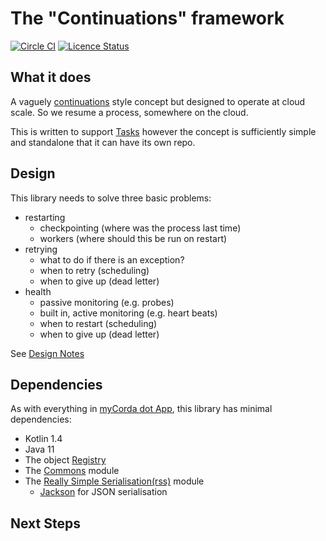 # The "Continuations" framework

[![Circle CI](https://circleci.com/gh/mycordaapp/continuations.svg?style=shield)](https://circleci.com/gh/mycordaapp/continuations)
[![Licence Status](https://img.shields.io/github/license/mycordaapp/continuations)](https://github.com/mycordaapp/continuations/blob/master/licence.txt)

## What it does

A vaguely [continuations](https://kotlinlang.org/api/latest/jvm/stdlib/kotlin.coroutines/-continuation/) style concept
but designed to operate at cloud scale. So we resume a process, somewhere on the cloud.

This is written to support [Tasks](https://github.com/mycordaapp/tasks) however the concept is sufficiently simple and
standalone that it can have its own repo.

## Design

This library needs to solve three basic problems:

- restarting
    - checkpointing (where was the process last time)
    - workers (where should this be run on restart)
- retrying
    - what to do if there is an exception?
    - when to retry (scheduling)
    - when to give up (dead letter)
- health
    - passive monitoring (e.g. probes)
    - built in, active monitoring (e.g. heart beats)
    - when to restart (scheduling)
    - when to give up (dead letter)

See [Design Notes](./docs/design-notes.md)

## Dependencies

As with everything in [myCorda dot App](https://mycorda.app), this library has minimal dependencies:

* Kotlin 1.4
* Java 11
* The object [Registry](https://github.com/mycordaapp/registry#readme)
* The [Commons](https://github.com/mycordaapp/commons#readme) module
* The [Really Simple Serialisation(rss)](https://github.com/mycordaapp/really-simple-serialisation#readme) module
    - [Jackson](https://github.com/FasterXML/jackson) for JSON serialisation

## Next Steps

